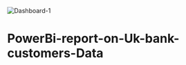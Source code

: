 ![Dashboard-1](https://user-images.githubusercontent.com/54632161/120235571-fb6c2f00-c277-11eb-86ac-49c63dd7b05c.png)
# PowerBi-report-on-Uk-bank-customers-Data

